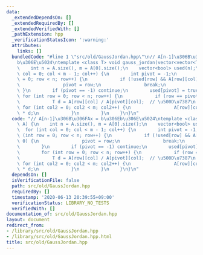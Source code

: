 ```yaml
---
data:
  _extendedDependsOn: []
  _extendedRequiredBy: []
  _extendedVerifiedWith: []
  _pathExtension: hpp
  _verificationStatusIcon: ':warning:'
  attributes:
    links: []
  bundledCode: "#line 1 \"src/old/GaussJordan.hpp\"\n// A[n-1]\u306B\u306FAx = b\u306E\
    b\u306E\u5024\ntemplate <class T> void gauss_jordan(vector<vector<T>>& A) {\n\
    \    int n = A.size(), m = A[0].size();\n    vector<bool> used(n);\n    for (int\
    \ col = 0; col < m - 1; col++) {\n        int pivot = -1;\n        for (int row\
    \ = 0; row < n; row++) {\n            if (!used[row] && A[row][col] != 0) {\n\
    \                pivot = row;\n                break;\n            }\n       \
    \ }\n        if (pivot == -1) continue;\n        used[pivot] = true;\n       \
    \ for (int row = 0; row < n; row++) {\n            if (row == pivot) continue;\n\
    \            T d = A[row][col] / A[pivot][col];  // \u500D\u7387\n           \
    \ for (int col2 = 0; col2 < m; col2++) {\n                A[row][col2] -= A[pivot][col2]\
    \ * d;\n            }\n        }\n    }\n}\n"
  code: "// A[n-1]\u306B\u306FAx = b\u306Eb\u306E\u5024\ntemplate <class T> void gauss_jordan(vector<vector<T>>&\
    \ A) {\n    int n = A.size(), m = A[0].size();\n    vector<bool> used(n);\n  \
    \  for (int col = 0; col < m - 1; col++) {\n        int pivot = -1;\n        for\
    \ (int row = 0; row < n; row++) {\n            if (!used[row] && A[row][col] !=\
    \ 0) {\n                pivot = row;\n                break;\n            }\n\
    \        }\n        if (pivot == -1) continue;\n        used[pivot] = true;\n\
    \        for (int row = 0; row < n; row++) {\n            if (row == pivot) continue;\n\
    \            T d = A[row][col] / A[pivot][col];  // \u500D\u7387\n           \
    \ for (int col2 = 0; col2 < m; col2++) {\n                A[row][col2] -= A[pivot][col2]\
    \ * d;\n            }\n        }\n    }\n}\n"
  dependsOn: []
  isVerificationFile: false
  path: src/old/GaussJordan.hpp
  requiredBy: []
  timestamp: '2020-06-13 20:39:55+09:00'
  verificationStatus: LIBRARY_NO_TESTS
  verifiedWith: []
documentation_of: src/old/GaussJordan.hpp
layout: document
redirect_from:
- /library/src/old/GaussJordan.hpp
- /library/src/old/GaussJordan.hpp.html
title: src/old/GaussJordan.hpp
---
```

